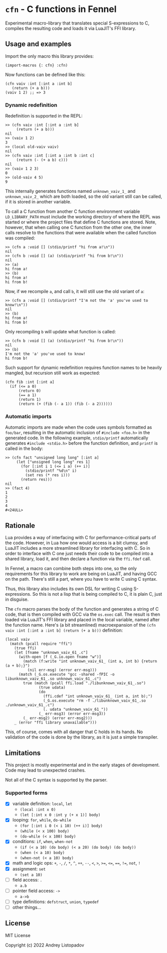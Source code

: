 # `cfn` - C functions in Fennel

Experimental macro-library that translates special S-expressions to C, compiles the resulting code and loads it via LuaJIT's FFI library.

## Usage and examples

Import the only macro this library provides:

```fennel
(import-macros {: cfn} :cfn)
```

Now functions can be defined like this:

```fennel
(cfn vaiv :int [:int a :int b]
   (return (+ a b)))
(vaiv 1 2) ;; => 3
```

### Dynamic redefinition

Redefinition is supported in the REPL:

```fennel
>> (cfn vaiv :int [:int a :int b]
     (return (+ a b)))
nil
>> (vaiv 1 2)
3
>> (local old-vaiv vaiv)
nil
>> (cfn vaiv :int [:int a :int b :int c]
     (return (- (+ a b) c)))
nil
>> (vaiv 1 2 3)
0
>> (old-vaiv 4 5)
9
```

This internally generates functions named `unknown_vaiv_1_` and `unknown_vaiv_2_` which are both loaded, so the old variant still can be called, if it is stored in another variable.

To call a C function from another C function environment variable `LD_LIBRARY_PATH` must include the working directory of where the REPL was started or where the project files that define C functions are stored.
Note, however, that when calling one C function from the other one, the inner calls resolve to the functions that were available when the called function was compiled:

```fennel
>> (cfn a :void [] (stdio/printf "hi from a!\n"))
nil
>> (cfn b :void [] (a) (stdio/printf "hi from b!\n"))
nil
>> (a)
hi from a!
>> (b)
hi from a!
hi from b!
```

Now, if we recompile `a`, and call `b`, it will still use the old variant of `a`:

```fennel
>> (cfn a :void [] (stdio/printf "I'm not the 'a' you've used to know!\n"))
nil
>> (b)
hi from a!
hi from b!
```

Only recompiling `b` will update what function is called:

```fennel
>> (cfn b :void [] (a) (stdio/printf "hi from b!\n"))
nil
>> (b)
I'm not the 'a' you've used to know!
hi from b!
```

Such support for dynamic redefinition requires function names to be heavily mangled, but recursion still work as expected:

```fennel
(cfn fib :int [:int a]
  (if (<= a 0)
      (return 0)
      (== a 1)
      (return 1)
      (return (+ (fib (- a 1)) (fib (- a 2))))))
```

### Automatic imports

Automatic imports are made when the code uses symbols formatted as `foo/bar`, resulting in the automatic inclusion of `#include <foo.h>` in the generated code.
In the following example, `stdio/printf` automatically generates `#include <stdio.h>` before the function definition, and `printf` is called in the body:

```fennel
>> (cfn fact "unsigned long long" [:int a]
     (let ["unsigned long long" res 1]
       (for [:int i 1 (<= i a) (++ i)]
         (stdio/printf "%d\n" i)
         (set res (* res i)))
       (return res)))
nil
>> (fact 4)
1
2
3
4
#<24ULL>
```

## Rationale

Lua provides a way of interfacing with C for performance-critical parts of the code.
However, in Lua how one would access is a bit clumsy, and LuaJIT includes a more streamlined library for interfacing with C.
So in order to interface with C one just needs their code to be compiled into a shared library, load it, and then declare a function via the `ffi.fdef` call.

In Fennel, a macro can combine both steps into one, so the only requirements for this library to work are being on LuaJIT, and having GCC on the path.
There's still a part, where you have to write C using C syntax.

Thus, this library also includes its own DSL for writing C using S-expressions.
So this is not a lisp that is being compiled to C, it is plain C, just in disguise.

The `cfn` macro parses the body of the function and generates a string of C code, that is then compiled with GCC via the `os.exec` call.
The result is then loaded via LuaJIT's FFI library and placed in the local variable, named after the function name.
Here's (a bit streamlined) macroexpansion of the `(cfn vaiv :int [:int a :int b] (return (+ a b)))` definition:

```fennel
(local vaiv
  (match (pcall require "ffi")
    (true ffi)
    (let [fname "unknown_vaiv_61_.c"]
      (with-open [f (_G.io.open fname "w")]
        (match (f:write "int unknown_vaiv_61_ (int a, int b) {return (a + b);}")
          (nil err-msg) (error err-msg)))
      (match (_G.os.execute "gcc -shared -fPIC -o libunknown_vaiv_61_.so unknown_vaiv_61_.c")
        true (match (pcall ffi.load "./libunknown_vaiv_61_.so")
               (true udata)
               (do
                 (ffi.cdef "int unknown_vaiv_61_ (int a, int b);")
                 (_G.os.execute "rm -f ./libunknown_vaiv_61_.so ./unknown_vaiv_61_.c")
                 (. udata "unknown_vaiv_61_"))
               (_ err-msg3) (error err-msg3))
        (_ err-msg2) (error err-msg2)))
    _ (error "ffi library unavailable")))
```

This, of course, comes with all danger that C holds in its hands.
No validation of the code is done by the library, as it is just a simple transpiler.

## Limitations

This project is mostly experimental and in the early stages of development.
Code may lead to unexpected crashes.

Not all of the C syntax is supported by the parser.

### Supported forms

- [x] variable definition: `local`, `let`
  - `(local :int x 0)`
  - `(let [:int x 0 :int y (+ x 1)] body)`
- [x] looping: `for`, `while`, `do-while`
  - `(for [:int i 0 (< i 10) (++ i)] body)`
  - `(while (< x 100) body)`
  - `(do-while (< x 100) body)`
- [x] conditions: `if`, `when`, `when-not`
  - `(if (< a 10) (do body) (< a 20) (do body) (do body))`
  - `(when (< a 10) body)`
  - `(when-not (< a 10) body)`
- [x] math and logic ops: `+`, `-`, `/`, `*`, `^`, `++`, `--`, `<`, `>`, `>=`, `<=`, `==`, `!=`, `not`, `!`
- [x] assignment: `set`
  - `(set a 10)`
- [ ] field access: `.`
  - `a.b`
- [ ] pointer field access: `->`
  - `a->b`
- [ ] type definitions: `defstruct`, `union`, `typedef`
- [ ] other things...

## License

MIT License

Copyright (c) 2022 Andrey Listopadov
